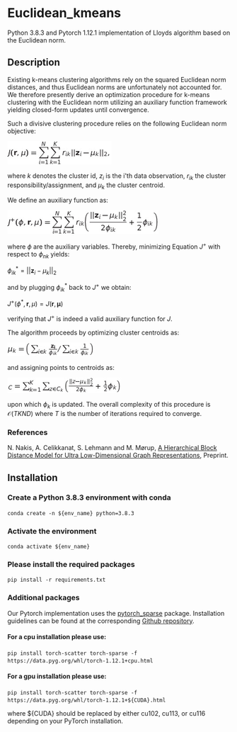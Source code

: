 # Euclidean_kmeans 

Python 3.8.3 and Pytorch 1.12.1 implementation of Lloyds algorithm based on the Euclidean norm.

## Description

Existing k-means clustering algorithms rely on the squared Euclidean norm distances, and thus Euclidean norms are unfortunately not accounted for. We therefore presently derive an optimization procedure for k-means clustering with the Euclidean norm utilizing an auxiliary function framework yielding closed-form updates until convergence.

Such a divisive clustering procedure relies on the following Euclidean norm objective:

<img src="https://github.com/Nicknakis/Euclidean_kmeans/blob/images/Tex2Img_1672870354.jpg?raw=true" /> 

where $k$ denotes the cluster id, $z_{i}$ is the i'th data observation, $r_{ik}$ the cluster responsibility/assignment, and $\mu_k$ the cluster centroid.




We define an auxiliary function as:

<img src="https://github.com/Nicknakis/Euclidean_kmeans/blob/images/Tex2Img_1672869353.jpg?raw=true" /> 


where $\phi$ are the auxiliary variables. 
Thereby, minimizing Equation $J^+$ with respect to $\phi_{nk}$ yields:

$\phi_{ik}^*=||\mathbf{z}_i-\mu_k||_2$ 

and by plugging $\phi_{ik}^*$ back to $J^+$ we obtain:

$J^+(\phi^*,\mathbf{r},\mu)=J(\mathbf{r},\mathbf{\mu})$ 

verifying that  $J^+$ is indeed a valid auxiliary function for  $J$. 

The algorithm proceeds by optimizing cluster centroids as:

<img src="https://github.com/Nicknakis/Euclidean_kmeans/blob/images/Tex2Img_1672870551.jpg?raw=true" /> 


and assigning points to centroids as:

<img src="https://github.com/Nicknakis/Euclidean_kmeans/blob/images/Tex2Img_1672870449.jpg?raw=true" /> 

upon which $\phi_k$ is updated. The overall complexity of this procedure is $\mathcal{O}(TKND)$ where $T$ is the number of iterations required to converge.

### References
N. Nakis, A. Celikkanat, S. Lehmann and M. Mørup, [A Hierarchical Block Distance Model for Ultra Low-Dimensional Graph Representations](https://arxiv.org/abs/2204.05885), Preprint.

## Installation

### Create a Python 3.8.3 environment with conda

```
conda create -n ${env_name} python=3.8.3  
```

### Activate the environment

```
conda activate ${env_name} 
```

### Please install the required packages

```
pip install -r requirements.txt
```

### Additional packages

Our Pytorch implementation uses the [pytorch_sparse](https://github.com/rusty1s/pytorch_sparse) package. Installation guidelines can be found at the corresponding [Github repository](https://github.com/rusty1s/pytorch_sparse).

#### For a cpu installation please use: 

```pip install torch-scatter torch-sparse -f https://data.pyg.org/whl/torch-1.12.1+cpu.html```

#### For a gpu installation please use:

```pip install torch-scatter torch-sparse -f https://data.pyg.org/whl/torch-1.12.1+${CUDA}.html```

where ${CUDA} should be replaced by either cu102, cu113, or cu116 depending on your PyTorch installation.
